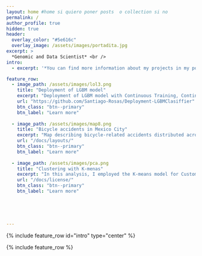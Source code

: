 ```yaml
---
layout: home #home si quiero poner posts  o collection si no 
permalink: /
author_profile: true
hidden: true
header:  
  overlay_color: "#5e616c"
  overlay_image: /assets/images/portadita.jpg
excerpt: >
  *Genomic and Data Scientist* <br />
intro: 
  - excerpt: '*You can find more information about my projects in my portfolio*'

feature_row:
  - image_path: /assets/images/lol3.png 
    title: "Deployment of LGBM model"
    excerpt: "Deployment of LGBM model with Continuous Training, Continuous Integration and Continuous Deployment."
    url: "https://github.com/Santiago-Rosas/Deployment-LGBMClasiffier"
    btn_class: "btn--primary"
    btn_label: "Learn more"
  
  - image_path: /assets/images/map8.png
    title: "Bicycle accidents in Mexico City"
    excerpt: "Map describing bicycle-related accidents distributed across Mexico city districts."
    url: "/docs/layouts/"
    btn_class: "btn--primary"
    btn_label: "Learn more"
  
  - image_path: /assets/images/pca.png
    title: "Clustering with K-menas"
    excerpt: "In this analysis, I employed the K-means model for Customer Personality Analysis Data."
    url: "/docs/license/"
    btn_class: "btn--primary"
    btn_label: "Learn more"   
  
  



---
```

{% include feature_row id="intro" type="center" %}

{% include feature_row %}

